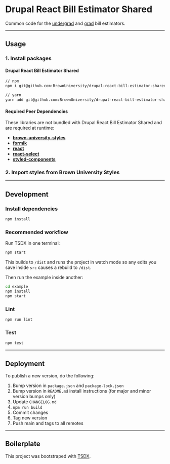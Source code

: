 # Drupal React Bill Estimator Shared

Common code for the [undergrad](https://bitbucket.brown.edu/projects/DREACT/repos/drupal-react-bill-estimator-undergrad/) and [grad](https://bitbucket.brown.edu/projects/DREACT/repos/drupal-react-bill-estimator-grad/) bill estimators.

---

## Usage

### 1. Install packages

#### Drupal React Bill Estimator Shared

```sh
// npm
npm i git@github.com:BrownUniversity/drupal-react-bill-estimator-shared.git

// yarn
yarn add git@github.com:BrownUniversity/drupal-react-bill-estimator-shared.git
```

#### Required Peer Dependencies

These libraries are not bundled with Drupal React Bill Estimator Shared and are required at runtime:

- [**brown-university-styles**](https://github.com/BrownUniversity/brown-university-styles/)
- [**formik**](https://www.npmjs.com/package/formik)
- [**react**](https://www.npmjs.com/package/react)
- [**react-select**](https://www.npmjs.com/package/react-select)
- [**styled-components**](https://www.npmjs.com/package/styled-components)

### 2. Import styles from Brown University Styles

---

## Development

### Install dependencies

```sh
npm install
```

### Recommended workflow

Run TSDX in one terminal:

```sh
npm start
```

This builds to `/dist` and runs the project in watch mode so any edits you save inside `src` causes a rebuild to `/dist`.

Then run the example inside another:

```sh
cd example
npm install
npm start
```

### Lint

```sh
npm run lint
```

### Test

```sh
npm test
```

---

## Deployment

To publish a new version, do the following:

1. Bump version in `package.json` and `package-lock.json`
2. Bump version in `README.md` install instructions (for major and minor version bumps only)
3. Update `CHANGELOG.md`
4. `npm run build`
5. Commit changes
6. Tag new version
7. Push main and tags to all remotes

---

## Boilerplate

This project was bootstraped with [TSDX](https://github.com/jaredpalmer/tsdx).
